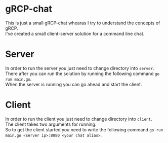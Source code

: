 # gRCP-chat
This is just a small gRCP-chat whearas I try to understand the concepts of gRCP.    
I've created a small client-server solution for a command line chat.  

# Server
In order to run the server you just need to change directory into `server`.  
There after you can run the solution by running the following command `go run main.go`.  
When the server is running you can go ahead and start the client.  

# Client
In order to run the client you just need to change directory into `client`.  
The client takes two arguments for running.   
So to get the client started you need to write the following command `go run main.go <server ip>:8080 <your chat alias>`.  
